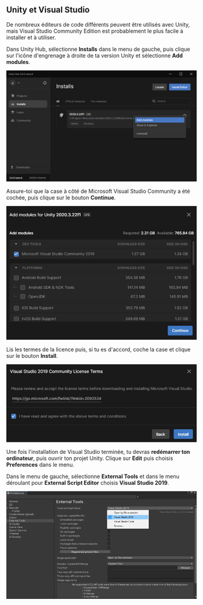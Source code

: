 ## Unity et Visual Studio

De nombreux éditeurs de code différents peuvent être utilisés avec Unity, mais Visual Studio Community Edition est probablement le plus facile à installer et à utiliser.

Dans Unity Hub, sélectionne **Installs** dans le menu de gauche, puis clique sur l'icône d'engrenage à droite de ta version Unity et sélectionne **Add modules**.

![Unity Hub affiché avec les options sélectionnées.](images/unity-add-modules.png)

Assure-toi que la case à côté de Microsoft Visual Studio Community a été cochée, puis clique sur le bouton **Continue**.

![Unity Hub avec une coche à côté de Visual Studio.](images/unity-install-vs.png)

Lis les termes de la licence puis, si tu es d'accord, coche la case et clique sur le bouton **Install**.

![Contrat de licence vérifié pour Visual Studio.](images/unity-vs-license.png)

Une fois l'installation de Visual Studio terminée, tu devras **redémarrer ton ordinateur**, puis ouvrir ton projet Unity. Clique sur **Edit** puis choisis **Preferences** dans le menu.

Dans le menu de gauche, sélectionne **External Tools** et dans le menu déroulant pour **External Script Editor** choisis **Visual Studio 2019**.

![Menu Preferences avec Visual Studio choisi comme éditeur de script.](images/unity-editor-select.png)

